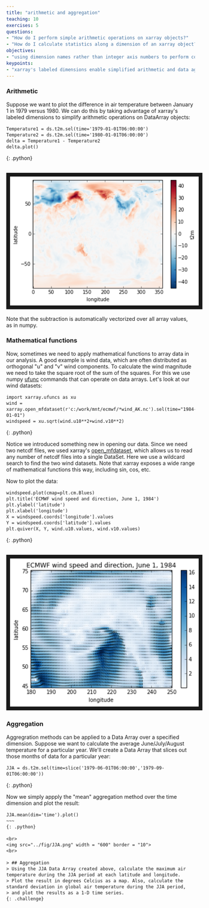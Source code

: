```yaml
---
title: "arithmetic and aggregation"
teaching: 10
exercises: 5
questions:
- "How do I perform simple arithmetic operations on xarray objects?"
- "How do I calculate statistics along a dimension of an xarray object?"
objectives:
- "using dimension names rather than integer axis numbers to perform common statistical arithmetic and aggregation functions"
keypoints:
- "xarray's labeled dimensions enable simplified arithmetic and data aggregation, enabling many powerful shortcuts"
---
```


### Arithmetic 

Suppose we want to plot the difference in air temperature between January 1 in 1979 versus 1980. We can do this by taking advantage of xarray's labeled dimensions to simplify arithmetic operations on DataArray objects:

~~~
Temperature1 = ds.t2m.sel(time='1979-01-01T06:00:00')
Temperature2 = ds.t2m.sel(time='1980-01-01T06:00:00')
delta = Temperature1 - Temperature2
delta.plot()
~~~
{: .python}

<br>
<img src="../fig/delTemperature.png" width = "600" border = "10">
<br>

Note that the subtraction is automatically vectorized over all array values, as in numpy.

### Mathematical functions

Now, sometimes we need to apply mathematical functions to array data in our analysis. A good example is wind data, which are often distributed as orthogonal "u" and "v" wind components. To calculate the wind magnitude we need to take the square root of the sum of the squares. For this we use numpy [ufunc](http://docs.scipy.org/doc/numpy/reference/ufuncs.html) commands that can operate on data arrays. Let's look at our wind datasets:

~~~
import xarray.ufuncs as xu
wind = xarray.open_mfdataset(r'c:/work/mnt/ecmwf/*wind_AK.nc').sel(time="1984-01-01")
windspeed = xu.sqrt(wind.u10**2+wind.v10**2)
~~~
{: .python}

Notice we introduced something new in opening our data. Since we need two netcdf files, we used xarray's [open_mfdataset](http://xarray.pydata.org/en/stable/generated/xarray.open_mfdataset.html?highlight=open_mfdataset), which allows us to read any number of netcdf files into a single DataSet. Here we use a wildcard search to find the two wind datasets. Note that xarray exposes a wide range of mathematical functions this way, including sin, cos, etc.

Now to plot the data:

~~~
windspeed.plot(cmap=plt.cm.Blues)
plt.title('ECMWF wind speed and direction, June 1, 1984')
plt.ylabel('latitude')
plt.xlabel('longitude')
X = windspeed.coords['longitude'].values
Y = windspeed.coords['latitude'].values
plt.quiver(X, Y, wind.u10.values, wind.v10.values)
~~~
{: .python}


<br>
<img src="../fig/windAK.png" width = "600" border = "10">
<br>

### Aggregation

Aggregration methods can be applied to a Data Array over a specified dimension. Suppose we want to calculate the average June/July/August temperature for a particular year. We'll create a Data Array that slices out those months of data for a particular year:

~~~  
JJA = ds.t2m.sel(time=slice('1979-06-01T06:00:00','1979-09-01T06:00:00')) 
~~~
{: .python}

Now we simply appply the "mean" aggregation method over the time dimension and plot the result:

~~~~
JJA.mean(dim='time').plot()
~~~
{: .python}

<br>
<img src="../fig/JJA.png" width = "600" border = "10">
<br>

> ## Aggregation 
> Using the JJA Data Array created above, calculate the maximum air temperature during the JJA period at each latitude and longitude.
> Plot the result in degrees Celcius as a map. Also, calculate the standard deviation in global air temperature during the JJA period,
> and plot the results as a 1-D time series.
{: .challenge}

